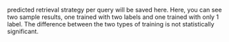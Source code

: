 predicted retrieval strategy per query will be saved here.
Here, you can see two sample results, one trained with two labels and one trained with only 1 label. The difference between the two types of training is not statistically significant.
